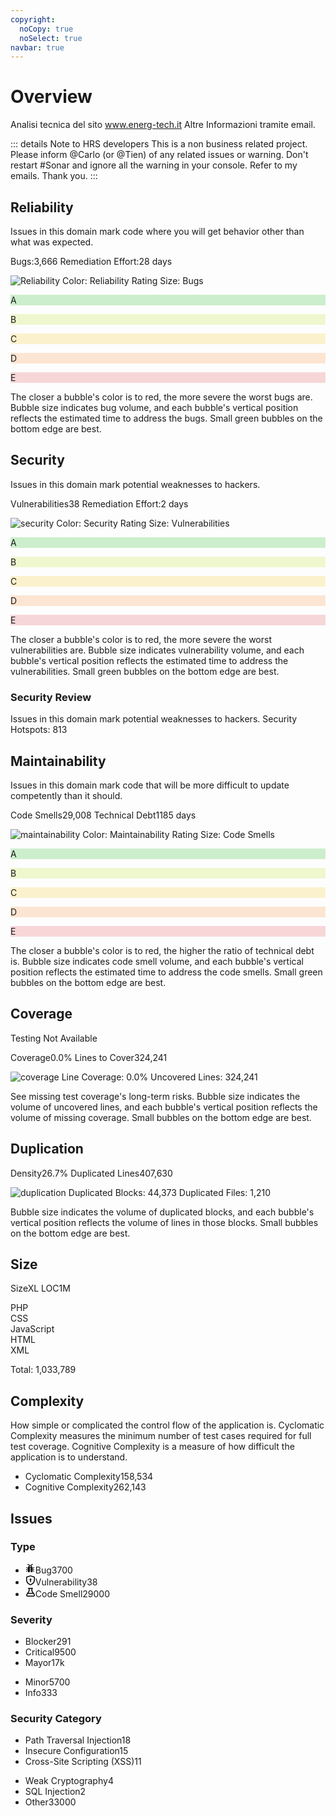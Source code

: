 ```yaml
---
copyright:
  noCopy: true
  noSelect: true
navbar: true
---
```


# Overview

Analisi tecnica del sito www.energ-tech.it
Altre Informazioni tramite email.

::: details Note to HRS developers
 This is a non business related project.
 Please inform  @Carlo (or @Tien) of any related issues or warning.
 Don't restart #Sonar and ignore all the warning in your console.
 Refer to my emails.
 Thank you.
:::

## Reliability

<p class="ws-normal text-small mt-2">
Issues in this domain mark code where you will get behavior other than what was expected.
</p>

<div class="Box box-shadow my-4">
  <div class="Box-header">
    <p>
      <span class="f6-light text-small float-left">Bugs:<span class="Counter ml-1">3,666</span></span>
      <span class="f6-light  text-small float-right">Remediation Effort:<span class="Counter ml-1">28 days</span></span>
    </p>
</div>

<div class="Box-body py-4">
<img :src="$withBase('./reliability-energtech.png')" alt="Reliability">
  <span class="f6-light text-small float-left">Color: Reliability Rating</span>
  <span class="f6-light  text-small float-right">Size: Bugs</span>

</div>
<div class="Box-footer text-center">
    <p class="Counter ml-1 text-gray" style="background-color:#cceecc;">A</p>
    <p class="Counter ml-1 text-gray" style="background-color:#eff7cf;">B</p>
    <p class="Counter ml-1  text-gray" style="background-color:#fbf2cd;">C</p>
    <p class="Counter ml-1  text-gray" style="background-color:#fce5d2;">D</p>
    <p class="Counter ml-1  text-gray" style="background-color:#f7d6d8;">E</p>
  <p class="text-small">The closer a bubble's color is to red, the more severe the worst bugs are. Bubble size indicates bug volume, and each bubble's vertical position reflects the estimated time to address the bugs. Small green bubbles on the bottom edge are best.</p>
  </div>
</div>

## Security

<p class="ws-normal text-small mt-2">
Issues in this domain mark potential weaknesses to hackers.
</p>

<div class="Box box-shadow my-4">
  <div class="Box-header">
    <p>
      <span class="f6-light text-small float-left">Vulnerabilities<span class="Counter ml-1">38</span></span>
      <span class="f6-light  text-small float-right">Remediation Effort:<span class="Counter ml-1">2 days</span></span>
    </p>
</div>

<div class="Box-body py-4">

<img :src="$withBase('./security-energtech.png')" alt="security">
  <span class="f6-light text-small float-left">Color: Security Rating</span>
  <span class="f6-light  text-small float-right">Size: Vulnerabilities</span>

</div>
<div class="Box-footer text-center">
    <p class="Counter ml-1 text-gray" style="background-color:#cceecc;">A</p>
    <p class="Counter ml-1 text-gray" style="background-color:#eff7cf;">B</p>
    <p class="Counter ml-1  text-gray" style="background-color:#fbf2cd;">C</p>
    <p class="Counter ml-1  text-gray" style="background-color:#fce5d2;">D</p>
    <p class="Counter ml-1  text-gray" style="background-color:#f7d6d8;">E</p>
  <p class="text-small">The closer a bubble's color is to red, the more severe the worst vulnerabilities are. Bubble size indicates vulnerability volume, and each bubble's vertical position reflects the estimated time to address the vulnerabilities. Small green bubbles on the bottom edge are best.</p>
  </div>
</div>

### Security Review
<p class="ws-normal text-small mt-2">
Issues in this domain mark potential weaknesses to hackers.
<span class="branch-name float-right">Security Hotspots: 813</span>
</p>


## Maintainability

<p class="ws-normal text-small mt-2">
Issues in this domain mark code that will be more difficult to update competently than it should.
</p>

<div class="Box box-shadow my-4">
  <div class="Box-header">
    <p>
      <span class="f6-light text-small float-left">Code Smells<span class="Counter ml-1">29,008</span></span>
      <span class="f6-light  text-small float-right">Technical Debt<span class="Counter ml-1">1185 days</span></span>
    </p>
</div>

<div class="Box-body py-4">

<img :src="$withBase('./maintainability-energtech.png')" alt="maintainability">
  <span class="f6-light text-small float-left">Color: Maintainability Rating</span>
  <span class="f6-light  text-small float-right">Size: Code Smells</span>

</div>
<div class="Box-footer text-center">
    <p class="Counter ml-1 text-gray" style="background-color:#cceecc;">A</p>
    <p class="Counter ml-1 text-gray" style="background-color:#eff7cf;">B</p>
    <p class="Counter ml-1  text-gray" style="background-color:#fbf2cd;">C</p>
    <p class="Counter ml-1  text-gray" style="background-color:#fce5d2;">D</p>
    <p class="Counter ml-1  text-gray" style="background-color:#f7d6d8;">E</p>
  <p class="text-small">The closer a bubble's color is to red, the higher the ratio of technical debt is. Bubble size indicates code smell volume, and each bubble's vertical position reflects the estimated time to address the code smells. Small green bubbles on the bottom edge are best.</p>
  </div>
</div>

## Coverage

<p class="ws-normal text-small mt-2">
Testing Not Available
</p>

<div class="Box box-shadow my-4">
  <div class="Box-header">
    <p>
      <span class="f6-light text-small float-left">Coverage<span class="Counter ml-1">0.0%</span></span>
      <span class="f6-light  text-small float-right">Lines to Cover<span class="Counter ml-1">324,241</span></span>
    </p>
</div>

<div class="Box-body py-4">

<img :src="$withBase('./coverage-energtech.png')" alt="coverage">
  <span class="f6-light text-small float-left">Line Coverage: 0.0%</span>
  <span class="f6-light  text-small float-right">Uncovered Lines: 324,241</span>

</div>
<div class="Box-footer text-center">
  <p class="text-small">See missing test coverage's long-term risks. Bubble size indicates the volume of uncovered lines, and each bubble's vertical position reflects the volume of missing coverage. Small bubbles on the bottom edge are best.</p>
  </div>
</div>


## Duplication

<p class="ws-normal text-small mt-2">

</p>

<div class="Box box-shadow my-4">
  <div class="Box-header">
    <p>
      <span class="f6-light text-small float-left">Density<span class="Counter ml-1">26.7%</span></span>
      <span class="f6-light  text-small float-right">Duplicated Lines<span class="Counter ml-1">407,630</span></span>
    </p>
</div>

<div class="Box-body py-4">

<img :src="$withBase('./duplications-energtech.png')" alt="duplication">
  <span class="f6-light text-small float-left">Duplicated Blocks: 44,373</span>
  <span class="f6-light  text-small float-right">Duplicated Files: 1,210</span>

</div>
<div class="Box-footer text-center">
  <p class="text-small">Bubble size indicates the volume of duplicated blocks, and each bubble's vertical position reflects the volume of lines in those blocks. Small bubbles on the bottom edge are best.</p>
  </div>
</div>

## Size

<div class="Box box-shadow my-4">
  <div class="Box-header">
    <p>
      <span class="f6-light text-small float-left">Size<span class="Counter ml-1">XL</span></span>
      <span class="f6-light  text-small float-right">LOC<span class="Counter ml-1">1M</span></span>
    </p>
</div>

<div class="Box-body py-4">
    <span class="text-small text-gray mr-2">PHP</span>
    <span class="Progress" style="width: 300px">
        <div class="bg-green" style="width: 60%"></div>
    </span>
    <span class="text-small text-gray mr-2">CSS</span>
    <span class="Progress" style="width: 300px">
        <div class="bg-green" style="width: 23.7%"></div>
    </span>
    <span class="text-small text-gray mr-2">JavaScript</span>
    <span class="Progress" style="width: 300px">
        <div class="bg-green" style="width: 20.6%"></div>
    </span>
        <span class="text-small text-gray mr-2">HTML</span>
    <span class="Progress" style="width: 300px">
        <div class="bg-green" style="width: 4%"></div>
    </span>
    <span class="text-small text-gray mr-2">XML</span>
    <span class="Progress" style="width: 300px">
        <div class="bg-green" style="width: 2.5%"></div>
    </span>
</div>
<div class="Box-footer text-right">
    <p class="Label Label--outline">Total:  1,033,789</p>
  </div>
</div>

## Complexity

<p class="ws-normal text-small mt-2">
How simple or complicated the control flow of the application is.
Cyclomatic Complexity measures the minimum number of test cases required for full test coverage.
Cognitive Complexity is a measure of how difficult the application is to understand.
</p>

<BlankSlate>

<div class="Box-body py-4 border-0">
<ul>
    <li class="Box-row text-left border">
      Cyclomatic Complexity<span class="IssueLabel bg-blue text-white float-right">158,534</span>
    </li>
    <li class="Box-row text-left border">
    Cognitive Complexity<span class="IssueLabel bg-yellow text-gray-dark float-right">262,143</span>
    </li>
  </ul>
</div>

</BlankSlate>

## Issues

### Type

<div class="border-0 mt-4 Box--condensed Box">
  <ul>
  <li class="Box-row border">
    <svg class="octicon" xmlns="http://www.w3.org/2000/svg" viewBox="0 0 16 16" width="16" height="16"><path fill-rule="evenodd" d="M11 10h3V9h-3V8l3.17-1.03-.34-.94L11 7V6c0-.55-.45-1-1-1V4c0-.48-.36-.88-.83-.97L10.2 2H12V1H9.8l-2 2h-.59L5.2 1H3v1h1.8l1.03 1.03C5.36 3.12 5 3.51 5 4v1c-.55 0-1 .45-1 1v1l-2.83-.97-.34.94L4 8v1H1v1h3v1L.83 12.03l.34.94L4 12v1c0 .55.45 1 1 1h1l1-1V6h1v7l1 1h1c.55 0 1-.45 1-1v-1l2.83.97.34-.94L11 11v-1zM9 5H6V4h3v1z"></path></svg><span class="ml-2">Bug</span><span class="Label text-gray-dark float-right">3700</span>
  </li>
  <li class="Box-row  border">
    <svg class="octicon" xmlns="http://www.w3.org/2000/svg" viewBox="0 0 16 16" width="16" height="16"><path fill-rule="evenodd" d="M8.533.133a1.75 1.75 0 00-1.066 0l-5.25 1.68A1.75 1.75 0 001 3.48V7c0 1.566.32 3.182 1.303 4.682.983 1.498 2.585 2.813 5.032 3.855a1.7 1.7 0 001.33 0c2.447-1.042 4.049-2.357 5.032-3.855C14.68 10.182 15 8.566 15 7V3.48a1.75 1.75 0 00-1.217-1.667L8.533.133zm-.61 1.429a.25.25 0 01.153 0l5.25 1.68a.25.25 0 01.174.238V7c0 1.358-.275 2.666-1.057 3.86-.784 1.194-2.121 2.34-4.366 3.297a.2.2 0 01-.154 0c-2.245-.956-3.582-2.104-4.366-3.298C2.775 9.666 2.5 8.36 2.5 7V3.48a.25.25 0 01.174-.237l5.25-1.68zM9.5 6.5a1.5 1.5 0 01-.75 1.3v2.45a.75.75 0 01-1.5 0V7.8A1.5 1.5 0 119.5 6.5z"></path></svg><span class="ml-2">Vulnerability</span><span class="Label text-gray-dark float-right">38</span>
  </li>
  <li class="Box-row border">
  <svg class="octicon" xmlns="http://www.w3.org/2000/svg" viewBox="0 0 16 16" width="16" height="16"><path fill-rule="evenodd" d="M5 5.782V2.5h-.25a.75.75 0 010-1.5h6.5a.75.75 0 010 1.5H11v3.282l3.666 5.76C15.619 13.04 14.543 15 12.767 15H3.233c-1.776 0-2.852-1.96-1.899-3.458L5 5.782zM9.5 2.5h-3V6a.75.75 0 01-.117.403L4.73 9h6.54L9.617 6.403A.75.75 0 019.5 6V2.5zm-6.9 9.847L3.775 10.5h8.45l1.175 1.847a.75.75 0 01-.633 1.153H3.233a.75.75 0 01-.633-1.153z"></path></svg><span class="ml-2">Code Smell</span><span class="Label text-gray-dark float-right">29000</span>
  </li>
</ul>

</div>

### Severity

<div class="border-0 mt-4 Box--condensed Box container-lg clearfix">
<div class="col-sm-6 col-12 float-left">
  <ul>
  <li class="Box-row border">
  <span class="ml-2">Blocker</span><span class="IssueLabel float-right bg-gray-dark text-white">291</span>
  </li>
  <li class="Box-row  border">
  <span class="ml-2">Critical</span><span class="IssueLabel bg-gray-dark text-white float-right">9500</span>
  </li>
    <li class="Box-row  border">
  <span class="ml-2">Mayor</span><span class="IssueLabel bg-gray-dark text-white float-right">17k</span>
  </li>
  </ul>
  </div>
  <div class="col-sm-6 col-12 float-left">
  <ul>
  <li class="Box-row border">
  <span class="ml-2">Minor</span><span class="IssueLabel bg-gray-dark text-white float-right">5700</span>
  </li>
    <li class="Box-row border">
  <span class="ml-2">Info</span><span class="IssueLabel bg-gray-dark text-white float-right">333</span>
  </li>
</ul>
</div>

</div>


### Security Category
<div class="border-0 mt-4 Box--condensed Box container-lg clearfix">
<div class="col-sm-6 col-12 float-left">
  <ul>
  <li class="Box-row border">
  <span class="ml-2">Path Traversal Injection</span><span class="IssueLabel float-right bg-gray-dark text-white">18</span>
  </li>
  <li class="Box-row  border">
  <span class="ml-2">Insecure Configuration</span><span class="IssueLabel bg-gray-dark text-white float-right">15</span>
  </li>
    <li class="Box-row  border">
  <span class="ml-2">Cross-Site Scripting (XSS)</span><span class="IssueLabel bg-gray-dark text-white float-right">11</span>
  </li>
  </ul>
  </div>
  <div class="col-sm-6 col-12 float-left">
  <ul>
  <li class="Box-row border">
  <span class="ml-2">Weak Cryptography</span><span class="IssueLabel bg-gray-dark text-white float-right">4</span>
  </li>
    <li class="Box-row border">
  <span class="ml-2">SQL Injection</span><span class="IssueLabel bg-gray-dark text-white float-right">2</span>
  </li>
      <li class="Box-row border">
  <span class="ml-2">Other</span><span class="IssueLabel bg-gray-dark text-white float-right">33000</span>
  </li>
</ul>
</div>

</div>